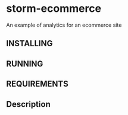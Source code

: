 storm-ecommerce
===============

An example of analytics for an ecommerce site

## INSTALLING

## RUNNING

## REQUIREMENTS

## Description


